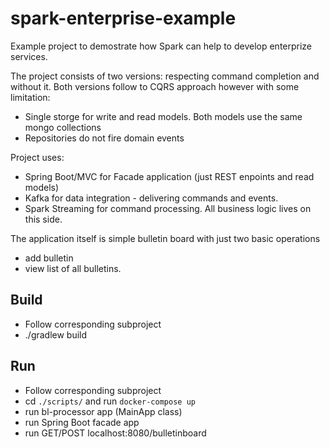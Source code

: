 # spark-enterprise-example


Example project to demostrate how Spark can help to develop enterprize services. 

The project consists of two versions: respecting command completion and without it.
Both versions follow to CQRS approach however with some limitation:
 * Single storge for write and read models. Both models use the same mongo collections
 * Repositories do not fire domain events

Project uses:
 * Spring Boot/MVC for Facade application (just REST enpoints and read models)
 * Kafka for data integration - delivering commands and events.
 * Spark Streaming for command processing. All business logic lives on this side. 

The application itself is simple bulletin board with just two basic operations 
 * add bulletin 
 * view list of all bulletins.

## Build
 * Follow corresponding subproject
 * ./gradlew build

## Run
 * Follow corresponding subproject
 * cd ```./scripts/``` and run ```docker-compose up```
 * run bl-processor app (MainApp class)
 * run Spring Boot facade app
 *  run GET/POST localhost:8080/bulletinboard
 
